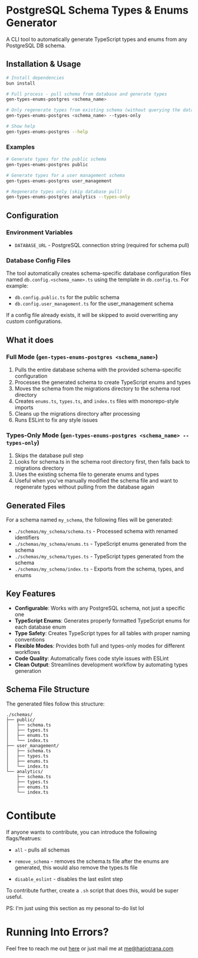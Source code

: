 # PostgreSQL Schema Types & Enums Generator

A CLI tool to automatically generate TypeScript types and enums from any PostgreSQL DB schema.

## Installation & Usage

```bash
# Install dependencies
bun install

# Full process - pull schema from database and generate types
gen-types-enums-postgres <schema_name>

# Only regenerate types from existing schema (without querying the database)
gen-types-enums-postgres <schema_name> --types-only

# Show help
gen-types-enums-postgres --help
```

### Examples

```bash
# Generate types for the public schema
gen-types-enums-postgres public

# Generate types for a user management schema  
gen-types-enums-postgres user_management

# Regenerate types only (skip database pull)
gen-types-enums-postgres analytics --types-only
```

## Configuration

### Environment Variables

- `DATABASE_URL` - PostgreSQL connection string (required for schema pull)

### Database Config Files

The tool automatically creates schema-specific database configuration files named `db.config.<schema_name>.ts` using the template in `db.config.ts`. For example:
- `db.config.public.ts` for the public schema
- `db.config.user_management.ts` for the user_management schema

If a config file already exists, it will be skipped to avoid overwriting any custom configurations.

## What it does

### Full Mode (`gen-types-enums-postgres <schema_name>`)

1. Pulls the entire database schema with the provided schema-specific configuration
2. Processes the generated schema to create TypeScript enums and types
3. Moves the schema from the migrations directory to the schema root directory  
4. Creates `enums.ts`, `types.ts`, and `index.ts` files with monorepo-style imports
5. Cleans up the migrations directory after processing
6. Runs ESLint to fix any style issues

### Types-Only Mode (`gen-types-enums-postgres <schema_name> --types-only`)

1. Skips the database pull step
2. Looks for schema.ts in the schema root directory first, then falls back to migrations directory
3. Uses the existing schema file to generate enums and types
4. Useful when you've manually modified the schema file and want to regenerate types without pulling from the database again

## Generated Files

For a schema named `my_schema`, the following files will be generated:

- `./schemas/my_schema/schema.ts` - Processed schema with renamed identifiers
- `./schemas/my_schema/enums.ts`  - TypeScript enums generated from the schema
- `./schemas/my_schema/types.ts`  - TypeScript types generated from the schema  
- `./schemas/my_schema/index.ts`  - Exports from the schema, types, and enums

## Key Features

- **Configurable**: Works with any PostgreSQL schema, not just a specific one
- **TypeScript Enums**: Generates properly formatted TypeScript enums for each database enum
- **Type Safety**: Creates TypeScript types for all tables with proper naming conventions
- **Flexible Modes**: Provides both full and types-only modes for different workflows
- **Code Quality**: Automatically fixes code style issues with ESLint
- **Clean Output**: Streamlines development workflow by automating types generation

## Schema File Structure

The generated files follow this structure:
```
./schemas/
├── public/
│   ├── schema.ts
│   ├── types.ts
│   ├── enums.ts
│   └── index.ts
├── user_management/
│   ├── schema.ts
│   ├── types.ts
│   ├── enums.ts
│   └── index.ts
└── analytics/
    ├── schema.ts
    ├── types.ts
    ├── enums.ts
    └── index.ts
```

# Contibute

If anyone wants to contribute, you can introduce the following flags/featrues:

- `all` - pulls all schemas

- `remove_schema` - removes the schema.ts file after the enums are generated, this would also remove the types.ts file

- `disable_eslint` - disables the last eslint step

To contribute further, create a `.sh` script that does this, would be super useful.

PS: I'm just using this section as my pesonal to-do list lol

# Running Into Errors?

Feel free to reach me out [here](https://www.harjotrana.com) or just mail me at [me@harjotrana.com](mailto:me@harjotrana.com)
